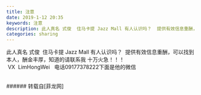 ```yaml
---
title: 注意
date: 2019-1-12 20:35
keywords: 注意
description: 此人真名 式俊  住马卡提 Jazz Mall 有人认识吗？  提供有效信息重酬，可以找到本人，酬金丰厚，知道的请联系我 十万火急！！！                                    VX  LimHongWei   电话09177378222下面是他的微信
categories: sharing
---
```

<td class="t_f" id="postmessage_2678353">

此人真名 式俊  住马卡提 Jazz Mall 有人认识吗？  提供有效信息重酬，可以找到本人，酬金丰厚，知道的请联系我 十万火急！！！                                    VX  LimHongWei   电话09177378222下面是他的微信<br/>
<img alt="" border="0" class="zoom" data-cf-modified-c4a999063f2dc6c84f187a20-="" file="http://www.flw.ph/data/appbyme/upload/image/201901/12/fX9X20tuznRk.jpg" id="aimg_itLDJ" lazyloadthumb="1" onclick="" onmouseover="" src="http://www.flw.ph/data/appbyme/upload/image/201901/12/fX9X20tuznRk.jpg"/><br/>
<br/>
</td>
###### 转载自[菲龙网]